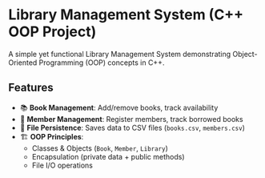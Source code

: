 # Library Management System (C++ OOP Project)

A simple yet functional Library Management System demonstrating Object-Oriented Programming (OOP) concepts in C++.

## Features
- 📚 **Book Management**: Add/remove books, track availability
- 👥 **Member Management**: Register members, track borrowed books
- 🔄 **File Persistence**: Saves data to CSV files (`books.csv`, `members.csv`)
- 🏗 **OOP Principles**: 
  - Classes & Objects (`Book`, `Member`, `Library`)
  - Encapsulation (private data + public methods)
  - File I/O operations

